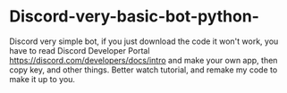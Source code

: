 # Discord-very-basic-bot-python-
Discord very simple bot, if you just download the code it won't work, you have to read Discord Developer Portal https://discord.com/developers/docs/intro and make your own app, then copy key, and other things. Better watch tutorial, and remake my code to make it up to you. 
